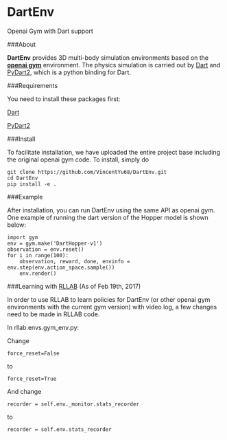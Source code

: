 # DartEnv
Openai Gym with Dart support

###About

**DartEnv** provides 3D multi-body simulation environments based on the <a href="https://github.com/openai/gym">**openai gym**</a> environment. The physics simulation is carried out by <a href="http://dartsim.github.io/">Dart</a> and <a href="http://pydart2.readthedocs.io/en/latest/">PyDart2</a>, which is a python binding for Dart.

###Requirements

You need to install these packages first:

<a href="http://dartsim.github.io/">Dart</a>

<a href="http://pydart2.readthedocs.io/en/latest/">PyDart2</a>

###Install

To facilitate installation, we have uploaded the entire project base including the original openai gym code. To install, simply do 


    git clone https://github.com/VincentYu68/DartEnv.git
    cd DartEnv
    pip install -e .


###Example

After installation, you can run DartEnv using the same API as openai gym. One example of running the dart version of the Hopper model is shown below:

    import gym
    env = gym.make('DartHopper-v1')
    observation = env.reset()
    for i in range(100):
        observation, reward, done, envinfo = env.step(env.action_space.sample())
        env.render()

###Learning with <a href="https://github.com/openai/rllab">RLLAB</a> (As of Feb 19th, 2017)

In order to use RLLAB to learn policies for DartEnv (or other openai gym environments with the current gym version) with video log, a few changes need to be made in RLLAB code.

In rllab.envs.gym_env.py:

Change

    force_reset=False
to

    force_reset=True
    
And change

    recorder = self.env._monitor.stats_recorder
    
to

    recorder = self.env.stats_recorder
